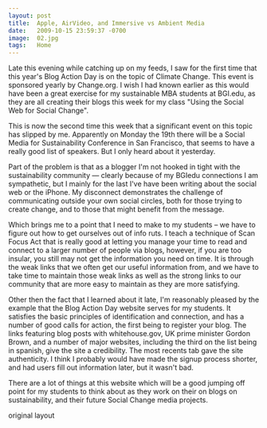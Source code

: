 ```yaml
---
layout: post
title:  Apple, AirVideo, and Immersive vs Ambient Media
date:   2009-10-15 23:59:37 -0700
image:  02.jpg
tags:   Home
---
```


Late this evening while catching up on my feeds, I saw for the first time that this year's Blog Action Day is on the topic of Climate Change. This event is sponsored yearly by Change.org. I wish I had known earlier as this would have been a great exercise for my sustainable MBA students at BGI.edu, as they are all creating their blogs this week for my class "Using the Social Web for Social Change".

This is now the second time this week that a significant event on this topic has slipped by me. Apparently on Monday the 19th there will be a Social Media for Sustainability Conference in San Francisco, that seems to have a really good list of speakers. But I only heard about it yesterday.

Part of the problem is that as a blogger I'm not hooked in tight with the sustainability community — clearly because of my BGIedu connections I am sympathetic, but I mainly for the last I've have been writing about the social web or the iPhone. My disconnect demonstrates the challenge of communicating outside your own social circles, both for those trying to create change, and to those that might benefit from the message.

Which brings me to a point that I need to make to my students – we have to figure out how to get ourselves out of info ruts. I teach a technique of Scan Focus Act that is really good at letting you manage your time to read and connect to a larger number of people via blogs, however, if you are too insular, you still may not get the information you need on time. It is through the weak links that we often get our useful information from, and we have to take time to maintain those weak links as well as the strong links to our community that are more easy to maintain as they are more satisfying.

Other then the fact that I learned about it late, I'm reasonably pleased by the example that the Blog Action Day website serves for my students. It satisfies the basic principles of identification and connection, and has a number of good calls for action, the first being to register your blog. The links featuring blog posts with whitehouse.gov, UK prime minister Gordon Brown, and a number of major websites, including the third on the list being in spanish, give the site a credibility. The most recents tab gave the site authenticity. I think I probably would have made the signup process shorter, and had users fill out information later, but it wasn't bad. 

There are a lot of things at this website which will be a good jumping off point for my students to think about as they work on their on blogs on sustainability, and their future Social Change media projects.

original layout